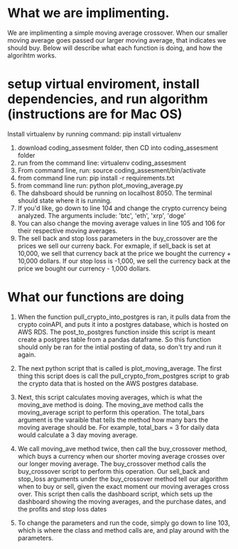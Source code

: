 # What we are implimenting. 
We are implimenting a simple moving average crossover. When our smaller moving average goes passed our larger moving average, that indicates we should buy. Below will describe what each function is doing, and how the algorihtm works. 

# setup virtual enviroment, install dependencies, and run algorithm (instructions are for Mac OS)

Install virtualenv by running command:   pip install virtualenv

1. download coding_assesment folder, then CD into coding_assesment folder
2. run from the command line:   virtualenv coding_assesment
 3. From command line, run:   source coding_assesment/bin/activate 
 4. from command line run:   pip install -r requirements.txt
 5. from command line run:    python plot_moving_average.py
 6. The dahsboard should be running on localhost 8050. The terminal should state where it is running.
 7. If you'd like, go down to line 104 and change the crypto currency being analyzed. The arguments include:   'btc', 'eth', 'xrp', 'doge'
 8. You can also change the moving average values in line 105 and 106 for their respective moving averages.
 9. The sell back and stop loss parameters in the buy_crossover are the prices we sell our curreny back. For exmaple, if sell_back is set at 10,000, we sell that currency back at the price we bought the currency + 10,000 dollars. If our stop loss is -1,000, we sell the currency back at the price we bought our currency - 1,000 dollars. 

# What our functions are doing
1. When the function pull_crypto_into_postgres is ran, it pulls data from the crypto coinAPI, and puts it into a postgres database, which is hosted on AWS RDS. The post_to_postgres function inside this script is meant create a postgres table from a pandas dataframe. So this function should only be ran for the intial posting of data, so don't try and run it again. 

2. The next python script that is called is plot_moving_average. The first thing this script does is call the pull_crypto_from_postgres script to grab the crypto data that is hosted on the AWS postgres database. 
    
3.  Next, this script calculates moving averages, which is what the moving_ave method is doing. The moving_ave method calls the moving_average script to perform this operation. The total_bars argument is the varaible that tells the method how many bars the moving average should be. For example, total_bars = 3 for daily data would calculate a 3 day moving average. 
    
4. We call moving_ave method twice, then call the buy_crossover method, which buys a currency when our shorter moving average crosses over our longer moving average. The buy_crossover method calls the buy_crossover script to perform this operation. Our sell_back and stop_loss arguments under the buy_crossover method tell our algorithm when to buy or sell, given the exact moment our moving averages cross over. This script then calls the dashboard script, which sets up the dashboard showing the moving averages, and the purchase dates, and the profits and stop loss dates

5. To change the parameters and run the code, simply go down to line 103, which is where the class and method calls are, and play around with the parameters.
    
    
